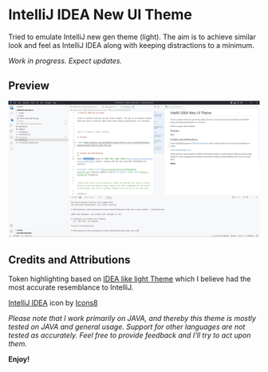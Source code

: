 # IntelliJ IDEA New UI Theme

Tried to emulate IntelliJ new gen theme (light). The aim is to achieve similar look and feel as IntelliJ IDEA along with keeping distractions to a minimum. 



_Work in progress. Expect updates._

## Preview

![alt](https://raw.githubusercontent.com/anandbibek/vscode-intellij-new-ui-theme/main/images/scrn1.png)


## Credits and Attributions

Token highlighting based on [IDEA like light Theme](https://github.com/karsany/vscode-ideal-theme) which I believe had the most accurate resemblance to IntelliJ.

<a target="_blank" href="https://icons8.com/icon/F7REdHlg6KJX/intellij-idea">IntelliJ IDEA</a> icon by <a target="_blank" href="https://icons8.com">Icons8</a>


_Please note that I work primarily on JAVA, and thereby this theme is mostly tested on JAVA and general usage. Support for other languages are not tested as accurately. Feel free to provide feedback and I'll try to act upon them._

**Enjoy!**

